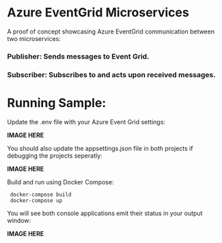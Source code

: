 # Azure EventGrid Microservices
A proof of concept showcasing Azure EventGrid communication between two microservices:

### **Publisher:** Sends messages to Event Grid. ###

### **Subscriber:** Subscribes to and acts upon received messages. ###

# Running Sample:
Update the .env file with your Azure Event Grid settings:

**IMAGE HERE**

You should also update the appsettings.json file in both projects if debugging the projects seperatly:

**IMAGE HERE**

Build and run using Docker Compose:

     docker-compose build
     docker-compose up

You will see both console applications emit their status in your output window:

**IMAGE HERE**

